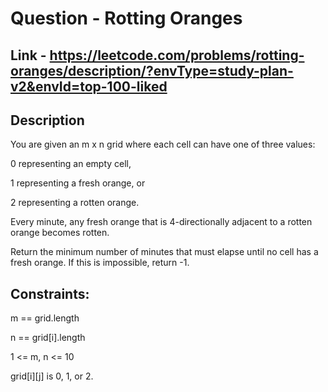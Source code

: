 # Question - Rotting Oranges


## Link - https://leetcode.com/problems/rotting-oranges/description/?envType=study-plan-v2&envId=top-100-liked

## Description
You are given an m x n grid where each cell can have one of three values:

0 representing an empty cell,

1 representing a fresh orange, or

2 representing a rotten orange.

Every minute, any fresh orange that is 4-directionally adjacent to a rotten orange becomes rotten.

Return the minimum number of minutes that must elapse until no cell has a fresh orange. If this is impossible, return -1.

## Constraints:

m == grid.length

n == grid[i].length

1 <= m, n <= 10

grid[i][j] is 0, 1, or 2.
